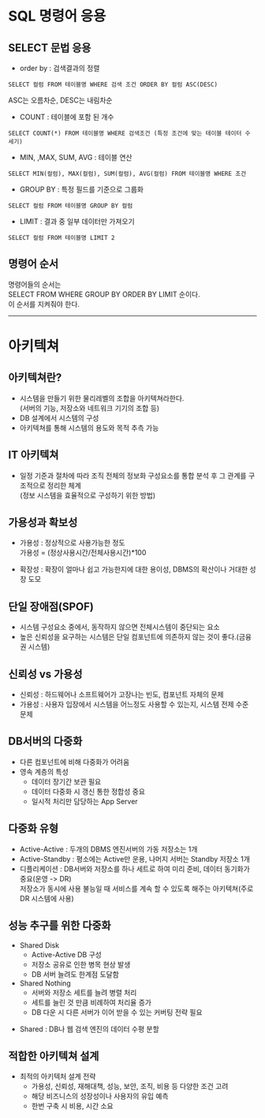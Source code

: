 # SQL 명령어 응용

## SELECT 문법 응용
- order by : 검색결과의 정렬
```
SELECT 컬럼 FROM 테이블명 WHERE 검색 조건 ORDER BY 컬럼 ASC(DESC)
```
ASC는 오름차순, DESC는 내림차순

- COUNT : 테이블에 포함 된 개수
```
SELECT COUNT(*) FROM 테이블명 WHERE 검색조건 (특정 조건에 맞는 테이블 테이터 수 세기)
```

- MIN, ,MAX, SUM, AVG : 테이블 연산
```
SELECT MIN(컬럼), MAX(컬럼), SUM(컬럼), AVG(컬럼) FROM 테이블명 WHERE 조건
```

- GROUP BY : 특정 필드를 기준으로 그룹화
```
SELECT 컬럼 FROM 테이블명 GROUP BY 컬럼
```
- LIMIT : 결과 중 일부 데이터만 가져오기
```
SELECT 컬럼 FROM 테이블명 LIMIT 2
```

## 명령어 순서
명령어들의 순서는  
SELECT  FROM WHERE GROUP BY ORDER BY LIMIT 순이다.  
이 순서를 지켜줘야 한다.

***

# 아키텍쳐

## 아키텍쳐란?

- 시스템을 만들기 위한 물리레벨의 조합을 아키텍쳐라한다.  
(서버의 기능, 저장소와 네트워크 기기의 조합 등)
- DB 설계에서 시스템의 구성
- 아키텍쳐를 통해 시스템의 용도와 목적 추측 가능

## IT 아키텍쳐
- 일정 기준과 절차에 따라 조직 전체의 정보화 구성요소를 통합 분석 후 그 관계를 구조적으로 정리한 체계  
(정보 시스템을 효율적으로 구성하기 위한 방법)

## 가용성과 확보성
- 가용성 : 정상적으로 사용가능한 정도  
가용성 = (정상사용시간/전체사용시간)*100

- 확장성 : 확장이 얼마나 쉽고 가능한지에 대한 용이성, DBMS의 확산이나 거대한 성장 도모

## 단일 장애점(SPOF)
- 시스템 구성요소 중에서, 동작하지 않으면 전체시스템이 중단되는 요소
- 높은 신뢰성을 요구하는 시스템은 단일 컴포넌트에 의존하지 않는 것이 좋다.(금융권 시스템)

## 신뢰성 vs 가용성
- 신뢰성 : 하드웨어나 소프트웨어가 고장나는 빈도, 컴포넌트 자체의 문제
- 가용성 : 사용자 입장에서 시스템을 어느정도 사용할 수 있는지, 시스템 전제 수준 문제

## DB서버의 다중화
- 다른 컴포넌트에 비해 다중화가 어려움
- 영속 계층의 특성
    - 데이터 장기간 보관 필요
    - 데이터 다중화 시 갱신 통한 정합성 중요
    - 일시적 처리만 담당하는 App Server

## 다중화 유형
- Active-Active : 두개의 DBMS 엔진서버의 가동 저장소는 1개
- Active-Standby : 평소에는 Active만 운용, 나머지 서버는 Standby 저장소 1개
- 디플리케이션 : DB서버와 저장소를 하나 세트로 하여 미리 준비, 데이터 동기화가 중요(운영 -> DR)  
저장소가 동시에 사용 불능일 때 서비스를 계속 할 수 있도록 해주는 아키텍쳐(주로 DR 시스템에 사용)

## 성능 추구를 위한 다중화
- Shared Disk
    - Active-Active DB 구성
    - 저장소 공유로 인한 병목 현상 발생
    - DB 서버 늘려도 한계점 도달함
- Shared Nothing
    - 서버와 저장소 세트를 늘려 병렬 처리
    - 세트를 늘린 것 만큼 비례하여 처리율 증가
    - DB 다운 시 다른 서버가 이어 받을 수 있는 커버팅 전략 필요

* Shared : DB나 웹 검색 엔진의 데이터 수평 분할

## 적합한 아키텍쳐 설계
- 최적의 아키텍처 설계 전략
    - 가용성, 신뢰성, 재해대책, 성능, 보안, 조직, 비용 등 다양한 조건 고려
    - 해당 비즈니스의 성장성이나 사용자의 유입 예측
    - 한번 구축 시 비용, 시간 소요
